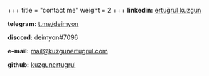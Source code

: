 +++
title = "contact me"
weight = 2
+++
**linkedin:** [ertuğrul kuzgun](https://www.linkedin.com/in/ertugrulkuzgun/)

**telegram:** [t.me/deimyon](https://t.me/deimyon)

**discord:** deimyon#7096

**e-mail:** [mail@kuzgunertugrul.com](mailto:mail@kuzgunertugrul.com)

**github:** [kuzgunertugrul](https://github.com/kuzgunertugrul)

